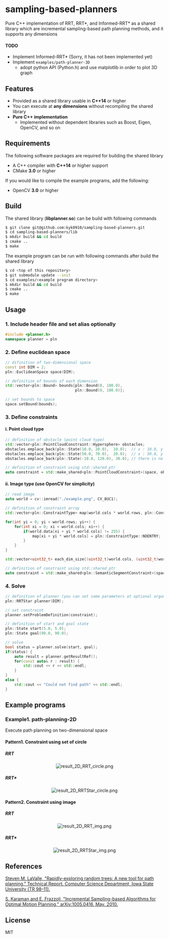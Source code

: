 # sampling-based-planners
Pure C++ implementation of RRT, RRT*, and Informed-RRT* as a shared library which are incremental sampling-based path planning methods, and it supports any dimensions

#### TODO
- Implement Informed-RRT* (Sorry, it has not been implemented yet)
- Implement `examples/path-planner-3D`
    - adopt python API (Python.h) and use matplotlib in order to plot 3D graph

## Features
- Provided as a shared library usable in **C++14** or higher
- You can execute at **any dimensions** without recompiling the shared library
- **Pure C++ implementation**
    - Implemented without dependent libraries such as Boost, Eigen, OpenCV, and so on

## Requirements
The following software packages are required for building the shared library
- A C++ compiler with **C++14** or higher support
- CMake **3.0** or higher

If you would like to compile the example programs, add the following:
- OpenCV **3.0** or higher

## Build
The shared library (**libplanner.so**) can be build with following commands

``` sh
$ git clone git@github.com:kyk0910/sampling-based-planners.git
$ cd sampling-based-planners/lib
$ mkdir build && cd build
$ cmake ..
$ make
```

The example program can be run with following commands after build the shared library

``` sh
$ cd <top of this repository>
$ git submodule update --init
$ cd examples/<example program directory>
$ mkdir build && cd build
$ cmake ..
$ make
```

## Usage
### 1. Include header file and set alias optionally
``` c++
#include <planner.h>
namespace planner = pln
```

### 2. Define euclidean space
``` c++
// difinition of two-dimensional space
const int DIM = 2;
pln::EuclideanSpace space(DIM);

// definition of bounds of each dimension
std::vector<pln::Bound> bounds{pln::Bound(0, 100.0),
                               pln::Bound(0, 100.0)};

// set bounds to space
space.setBound(bounds);
```

### 3. Define constraints
#### i. Point cloud type
``` c++
// definition of obstacle (point cloud type)
std::vector<pln::PointCloudConstraint::Hypersphere> obstacles;
obstacles.emplace_back(pln::State(10.0, 20.0),  10.0);  // x : 10.0, y : 20.0, radius : 10.0
obstacles.emplace_back(pln::State(50.0, 70.0),  20.0);  // x : 50.0, y : 70.0, radius : 20.0
obstacles.emplace_back(pln::State(-10.0, 120.0), 30.0); // there is no probrem out of range

// definition of constraint using std::shared_ptr
auto constraint = std::make_shared<pln::PointCloudConstraint>(space, obstacles)
```

#### ii. Image type (use OpenCV for simplicity)
``` c++
// read image
auto world = cv::imread("./example.png", CV_8UC1);

// definition of constraint array
std::vector<pln::ConstraintType> map(world.cols * world.rows, pln::ConstraintType::ENTAERABLE);

for(int yi = 0; yi < world.rows; yi++) {
    for(int xi = 0; xi < world.cols; xi++) {
        if(world.data[xi + yi * world.cols] != 255) {
            map[xi + yi * world.cols] = pln::ConstraintType::NOENTRY;
        }
    }
}

std::vector<uint32_t> each_dim_size{(uint32_t)world.cols, (uint32_t)world.rows};

// definition of constraint using std::shared_ptr
auto constraint = std::make_shared<pln::SemanticSegmentConstraint>(space, map, each_dim_size);
```

### 4. Solve
``` c++
// definition of planner (you can set some parameters at optional argument)
pln::RRTStar planner(DIM);

// set constraint
planner.setProblemDefinition(constraint);

// definition of start and goal state
pln::State start(5.0, 5.0);
pln::State goal(90.0, 90.0);

// solve
bool status = planner.solve(start, goal);
if(status) {
    auto result = planner.getResultRef();
    for(const auto& r : result) {
        std::cout << r << std::endl;
    }
}
else {
    std::cout << "Could not find path" << std::endl;
}
```

## Example programs
### Example1. path-planning-2D
Execute path planning on two-dimensional space

#### Pattern1. Constraint using set of circle
##### RRT
<div style="text-align: center;">
    <img src="assets/result_2D_RRT_circle.png" alt="result_2D_RRT_circle.png">
</div>

##### RRT*
<div style="text-align: center;">
    <img src="assets/result_2D_RRTStar_circle.png" alt="result_2D_RRTStar_circle.png">
</div>

#### Pattern2. Constraint using image
##### RRT
<div style="text-align: center;">
    <img src="assets/result_2D_RRT_img.png" alt="result_2D_RRT_img.png">
</div>

##### RRT*
<div style="text-align: center;">
    <img src="assets/result_2D_RRTStar_img.png" alt="result_2D_RRTStar_img.png">
</div>

## References
[Steven M. LaValle, "Rapidly-exploring random trees: A new tool for path planning," Technical Report. Computer Science Department, Iowa State University (TR 98–11).](http://msl.cs.uiuc.edu/~lavalle/papers/Lav98c.pdf)

[S. Karaman and E. Frazzoli, "Incremental Sampling-based Algorithms for Optimal Motion Planning," arXiv:1005.0416, May. 2010.](https://arxiv.org/pdf/1005.0416.pdf)

## License
MIT
